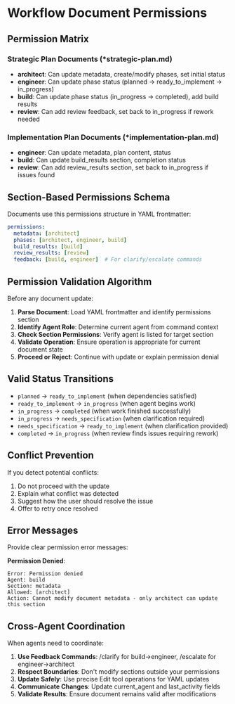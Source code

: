 # Workflow Document Permissions

## Permission Matrix

### Strategic Plan Documents (*strategic-plan.md)
- **architect**: Can update metadata, create/modify phases, set initial status
- **engineer**: Can update phase status (planned → ready_to_implement → in_progress)
- **build**: Can update phase status (in_progress → completed), add build results
- **review**: Can add review feedback, set back to in_progress if rework needed

### Implementation Plan Documents (*implementation-plan.md)  
- **engineer**: Can update metadata, plan content, status
- **build**: Can update build_results section, completion status
- **review**: Can add review_results section, set back to in_progress if issues found

## Section-Based Permissions Schema

Documents use this permissions structure in YAML frontmatter:

```yaml
permissions:
  metadata: [architect]
  phases: [architect, engineer, build]
  build_results: [build]
  review_results: [review]
  feedback: [build, engineer]  # For clarify/escalate commands
```

## Permission Validation Algorithm

Before any document update:

1. **Parse Document**: Load YAML frontmatter and identify permissions section
2. **Identify Agent Role**: Determine current agent from command context
3. **Check Section Permissions**: Verify agent is listed for target section
4. **Validate Operation**: Ensure operation is appropriate for current document state
5. **Proceed or Reject**: Continue with update or explain permission denial

## Valid Status Transitions

- `planned` → `ready_to_implement` (when dependencies satisfied)
- `ready_to_implement` → `in_progress` (when agent begins work)
- `in_progress` → `completed` (when work finished successfully)
- `in_progress` → `needs_specification` (when clarification required)
- `needs_specification` → `ready_to_implement` (when clarification provided)
- `completed` → `in_progress` (when review finds issues requiring rework)

## Conflict Prevention

If you detect potential conflicts:
1. Do not proceed with the update
2. Explain what conflict was detected
3. Suggest how the user should resolve the issue
4. Offer to retry once resolved

## Error Messages

Provide clear permission error messages:

**Permission Denied**:
```
Error: Permission denied
Agent: build
Section: metadata
Allowed: [architect]
Action: Cannot modify document metadata - only architect can update this section
```

## Cross-Agent Coordination

When agents need to coordinate:

1. **Use Feedback Commands**: /clarify for build→engineer, /escalate for engineer→architect
2. **Respect Boundaries**: Don't modify sections outside your permissions
3. **Update Safely**: Use precise Edit tool operations for YAML updates
4. **Communicate Changes**: Update current_agent and last_activity fields
5. **Validate Results**: Ensure document remains valid after modifications